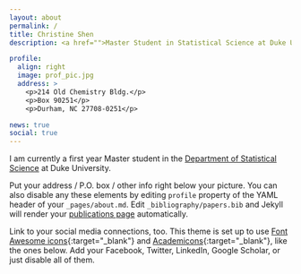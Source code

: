 ```yaml
---
layout: about
permalink: /
title: Christine Shen
description: <a href="">Master Student in Statistical Science at Duke University.</a>. 

profile:
  align: right
  image: prof_pic.jpg
  address: >
    <p>214 Old Chemistry Bldg.</p>
    <p>Box 90251</p>
    <p>Durham, NC 27708-0251</p>

news: true
social: true
---
```


I am currently a first year Master student in the [Department of Statistical Science](https://stat.duke.edu/) at Duke University.

Put your address / P.O. box / other info right below your picture. You can also disable any these elements by editing `profile` property of the YAML header of your `_pages/about.md`. Edit `_bibliography/papers.bib` and Jekyll will render your [publications page](/al-folio/publications/) automatically.

Link to your social media connections, too. This theme is set up to use [Font Awesome icons](http://fortawesome.github.io/Font-Awesome/){:target="\_blank"} and [Academicons](https://jpswalsh.github.io/academicons/){:target="\_blank"}, like the ones below. Add your Facebook, Twitter, LinkedIn, Google Scholar, or just disable all of them.
